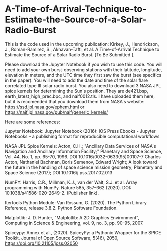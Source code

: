 # A-Time-of-Arrival-Technique-to-Estimate-the-Source-of-a-Solar-Radio-Burst
This is the code used in the upcoming publication: Kirkey, J., Hendrickson, J., Roman-Ramirez, S., Akhavan-Tafti, et al. A Time-of-Arrival Technique to Estimate the Source of a Solar Radio Burst. [To Be Submitted ].

Please download the Jupyter Notebook if you wish to use this code. You will need to add your own burst-observing stations with their latitude, longitude, elevation in meters, and the UTC time they first saw the burst (see specifics in the paper). You will need to add the date and time of the solar flare correlated type III solar radio burst. You also need to download 3 NASA JPL spice kernels for determining the Sun's position. They are de421.bsp, earth_latest_high_prec.bpc, and naif0012.tls. I have uploaded them here, but it is recomended that you download them from NASA's website: https://ssd.jpl.nasa.gov/ephem.html or https://naif.jpl.nasa.gov/pub/naif/generic_kernels/

Here are some references: 

Jupyter Notebook:
Jupyter Notebook (2016): IOS Press Ebooks - Jupyter Notebooks – a publishing format for reproducible computational workflows

NASA JPL Spice Kernels: 
Acton, C.H.; "Ancillary Data Services of NASA's Navigation and Ancillary Information Facility;" Planetary and Space Science, Vol. 44, No. 1, pp. 65-70, 1996.
DOI 10.1016/0032-0633(95)00107-7
Charles Acton, Nathaniel Bachman, Boris Semenov, Edward Wright; A look toward the future in the handling of space science mission geometry; Planetary and Space Science (2017);
DOI 10.1016/j.pss.2017.02.013

NumPY: 
Harris, C.R., Millman, K.J., van der Walt, S.J. et al. Array programming with NumPy. Nature 585, 357–362 (2020). DOI: 10.1038/s41586-020-2649-2. (Publisher link).

Itertools Python Module: 
Van Rossum, G. (2020). The Python Library Reference, release 3.8.2. Python Software Foundation.

Matplotlib: 
J. D. Hunter, "Matplotlib: A 2D Graphics Environment", Computing in Science & Engineering, vol. 9, no. 3, pp. 90-95, 2007.

 Spiceypy:
Annex et al., (2020). SpiceyPy: a Pythonic Wrapper for the SPICE Toolkit. Journal of Open Source Software, 5(46), 2050, https://doi.org/10.21105/joss.02050




